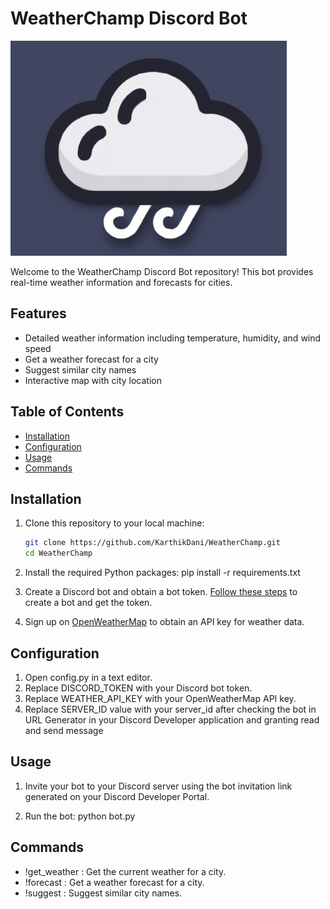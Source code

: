 # WeatherChamp Discord Bot

![WeatherChamp Logo](assets/logo.png)

Welcome to the WeatherChamp Discord Bot repository! This bot provides real-time weather information and forecasts for cities.

## Features

- Detailed weather information including temperature, humidity, and wind speed
- Get a weather forecast for a city
- Suggest similar city names
- Interactive map with city location


## Table of Contents

- [Installation](#installation)
- [Configuration](#configuration)
- [Usage](#usage)
- [Commands](#commands)

## Installation

1. Clone this repository to your local machine:
   ```bash
   git clone https://github.com/KarthikDani/WeatherChamp.git
   cd WeatherChamp
   
2. Install the required Python packages:
   pip install -r requirements.txt
   
3. Create a Discord bot and obtain a bot token. [Follow these steps](https://discordpy.readthedocs.io/en/stable/discord.html) to create a bot and get the token.
  
4. Sign up on [OpenWeatherMap](https://home.openweathermap.org) to obtain an API key for weather data.

## Configuration

1. Open config.py in a text editor.
2. Replace DISCORD_TOKEN with your Discord bot token.
3. Replace WEATHER_API_KEY with your OpenWeatherMap API key.
4. Replace SERVER_ID value with your server_id after checking the bot in URL Generator in your Discord Developer application and granting read and send message 

## Usage

1. Invite your bot to your Discord server using the bot invitation link generated on your Discord Developer Portal.
   
2. Run the bot:
   python bot.py

## Commands

- !get_weather <city>: Get the current weather for a city.
- !forecast <city>: Get a weather forecast for a city.
- !suggest <city>: Suggest similar city names.
